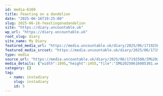 ```yaml
---
id: media-6169
title: Feasting on a dandelion
date: "2025-06-16T19:25:00"
slug: 2025-06-16-feastingonadandelion
site: "https://diary.uncountable.uk"
wp_url: "https://diary.uncountable.uk"
root_slug: diary
site_name: My Diary
featured_media_url: "https://media.uncountable.uk/diary/2025/06/17192508/IMG20250616085301.webp"
featured_media_srcset: "https://media.uncountable.uk/diary/2025/06/17192508/IMG20250616085301-300x230.webp 300w, https://media.uncountable.uk/diary/2025/06/17192508/IMG20250616085301-1024x786.webp 1024w, https://media.uncountable.uk/diary/2025/06/17192508/IMG20250616085301-150x150.webp 150w, https://media.uncountable.uk/diary/2025/06/17192508/IMG20250616085301-640x491.webp 640w, https://media.uncountable.uk/diary/2025/06/17192508/IMG20250616085301.webp 1895w"
type: media
source_url: "https://media.uncountable.uk/diary/2025/06/17192508/IMG20250616085301.webp"
media_details: {"width":1895,"height":1455,"file":"IMG20250616085301.webp","filesize":193014,"sizes":{"medium":{"file":"IMG20250616085301-300x230.webp","width":300,"height":230,"filesize":27416,"mime_type":"image/webp","source_url":"https://media.uncountable.uk/diary/2025/06/17192508/IMG20250616085301-300x230.webp"},"large":{"file":"IMG20250616085301-1024x786.webp","width":1024,"height":786,"filesize":86314,"mime_type":"image/webp","source_url":"https://media.uncountable.uk/diary/2025/06/17192508/IMG20250616085301-1024x786.webp"},"thumbnail":{"file":"IMG20250616085301-150x150.webp","width":150,"height":150,"filesize":19122,"mime_type":"image/webp","source_url":"https://media.uncountable.uk/diary/2025/06/17192508/IMG20250616085301-150x150.webp"},"mobwidth":{"file":"IMG20250616085301-640x491.webp","width":640,"height":491,"filesize":52910,"mime_type":"image/webp","source_url":"https://media.uncountable.uk/diary/2025/06/17192508/IMG20250616085301-640x491.webp"},"full":{"file":"IMG20250616085301.webp","width":1895,"height":1455,"mime_type":"image/webp","source_url":"https://media.uncountable.uk/diary/2025/06/17192508/IMG20250616085301.webp"}},"image_meta":{"aperture":"0","credit":"","camera":"","caption":"","created_timestamp":"0","copyright":"","focal_length":"0","iso":"0","shutter_speed":"0","title":"","orientation":"0","keywords":[]}}
category: []
tag:
  - name: instadiary
    slug: instadiary
    id: 5
---
```


